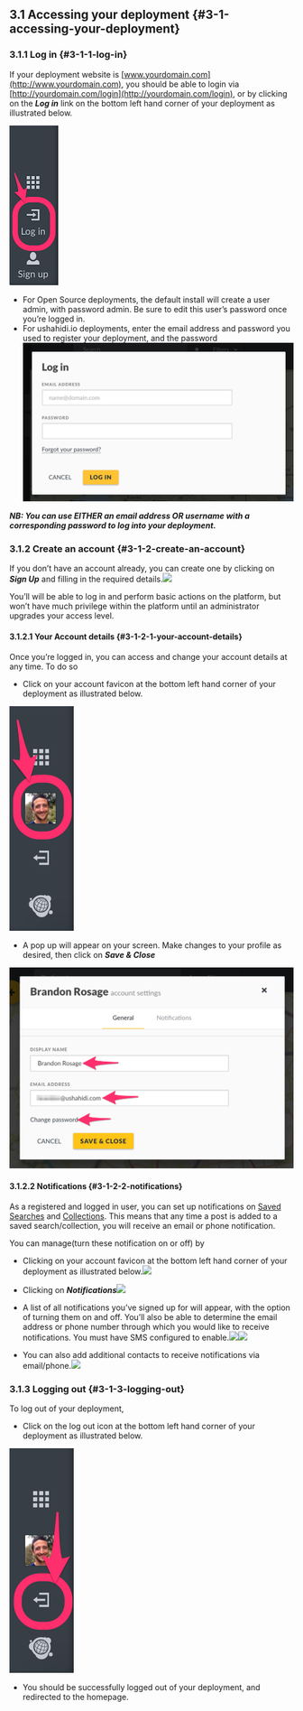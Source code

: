 ## 3.1 Accessing your deployment {#3-1-accessing-your-deployment}

### 3.1.1 Log in {#3-1-1-log-in}

If your deployment website is [www.yourdomain.com](http://www.yourdomain.com), you should be able to login via [http://yourdomain.com/login](http://yourdomain.com/login), or by clicking on the _**Log in**_ link on the bottom left hand corner of your deployment as illustrated below.

![](/assets/Log_in.png)

* For Open Source deployments, the default install will create a user admin, with password admin. Be sure to edit this user’s password once you’re logged in.
* For ushahidi.io deployments, enter the email address and password you used to register your deployment, and the password![Screen Shot 2016-06-02 at 4.42.45 PM.png](../assets/screen_shot_2016-06-02_at_44245_p.png)

_**NB: You can use EITHER an email address OR username with a corresponding password to log into your deployment.**_

### 3.1.2 Create an account {#3-1-2-create-an-account}

If you don’t have an account already, you can create one by clicking on _**Sign Up**_ and filling in the required details.![](https://lh4.googleusercontent.com/Hg3QIlW0XrU9IWckErw0w1o5NcQftOXfvfiml0VBfO969o2MtLBA5QJqwxSRNdNv2jmVLheCGVD6p77wA6pST3943XtxAiQSSclzaV5X6MNMQhDPU21dezPomc8giu4LeGxE3glS)

You’ll will be able to log in and perform basic actions on the platform, but won’t have much privilege within the platform until an administrator upgrades your access level.

#### 3.1.2.1 Your Account details {#3-1-2-1-your-account-details}

Once you’re logged in, you can access and change your account details at any time. To do so

* Click on your account favicon at the bottom left hand corner of your deployment as illustrated below.

![](/assets/Click_on_Account.png)

* A pop up will appear on your screen. Make changes to your profile as desired, then click on _**Save & Close**_

![](/assets/Update_your_profile.png)

#### 3.1.2.2 Notifications {#3-1-2-2-notifications}

As a registered and logged in user, you can set up notifications on [Saved Searches](/7_analysing_data_on_your_deployment/72_saved_searches.md) and [Collections](/7_analysing_data_on_your_deployment/73_collections.md). This means that any time a post is added to a saved search/collection, you will receive an email or phone notification.

You can manage\(turn these notification on or off\) by

* Clicking on your account favicon at the bottom left hand corner of your deployment as illustrated below.![](https://lh5.googleusercontent.com/mnk2TAiFpj2X0Rbd2lTp9QgbD0-JgiMSXFMUo73ZZyGQu3atQ-2MM0WB6cOy9xDAPgyPdaVQLkXnRJNMgcovyPnj03kykYVNnrgeN7HiislAubcWMRUX4tFTpP-eknFNIeXTiOvW)

* Clicking on _**Notifications**_![](https://lh6.googleusercontent.com/pPfK56y2-NVum3jGSDKeTm2ui9pUkFHk1byOBUu7ybbu8xhfeNF3-mFADMWNwcNzd3k_rh-rkY8YWRB_p1DF_UsNsAP1Z2Sui5s_shG55Ijg88paQNR3LV-785VnslTus2jNcQM5)

* A list of all notifications you’ve signed up for will appear, with the option of turning them on and off. You’ll also be able to determine the email address or phone number through which you would like to receive notifications. You must have SMS configured to enable.![](https://lh5.googleusercontent.com/XEPXy_Y1n7GkXCqH7ByV4xf6fbpDL5xs01Lo0x2nuS1ISGttikMLCLEjzGNm4J2sBR8B-ybsXGU4cYzSgyPll2JgOIdYftUIZLlej7DA34gLUAwFKpiMcySbbQtvqIPfL0oUk-sh)![](https://lh6.googleusercontent.com/bi0HO7MMepOKGFQ_Au4aTzjZwzcgk76Ked6ODEKSCwaX04qiRWr8Dt7FWYWJc3QomQQICt6l7pmCflkJbj2YAhJPB_arBo20ngcISWZtOFM8vCkNY1paDYfV0Gx1uqMG2pjFyYqY)

* You can also add additional contacts to receive notifications via email/phone.![](https://lh6.googleusercontent.com/F8rr7j0ELQAS8f4wY3KdlTqkqIOconnQ6wWvtSsgcA8AD1FO9ON-Cnp7Zod_X5rCEIohyBRzRq8dMmd3m3HuJVZvnDZRut9Gu0zdBwkpQGTJ90Zi2eXarx-xVgacdHYdmDYn4-9A)

### 3.1.3 Logging out {#3-1-3-logging-out}

To log out of your deployment,

* Click on the log out icon at the bottom left hand corner of your deployment as illustrated below.

![Log\_out.png](../assets/logout.png)

* You should be successfully logged out of your deployment, and redirected to the homepage.



